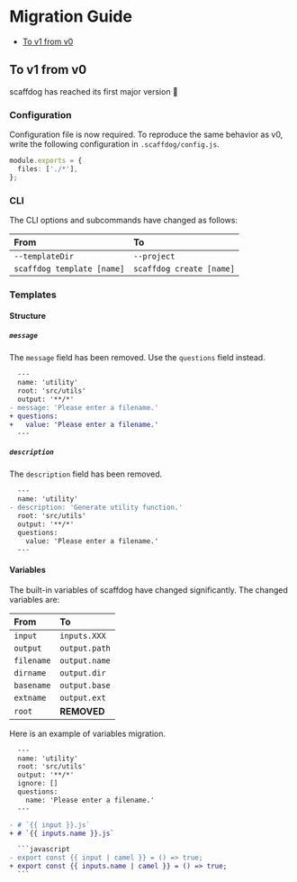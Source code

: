 # Migration Guide

- [To v1 from v0](#to-v1-from-v0)

## To v1 from v0

scaffdog has reached its first major version :tada:

### Configuration

Configuration file is now required. To reproduce the same behavior as v0, write the following configuration in `.scaffdog/config.js`.

```typescript
module.exports = {
  files: ['./*'],
};
```

### CLI

The CLI options and subcommands have changed as follows:

| From                       | To                       |
| :------------------------- | :----------------------- |
| `--templateDir`            | `--project`              |
| `scaffdog template [name]` | `scaffdog create [name]` |

### Templates

#### Structure

##### `message`

The `message` field has been removed. Use the `questions` field instead.

```diff
  ---
  name: 'utility'
  root: 'src/utils'
  output: '**/*'
- message: 'Please enter a filename.'
+ questions:
+   value: 'Please enter a filename.'
  ---
```

##### `description`

The `description` field has been removed.

```diff
  ---
  name: 'utility'
- description: 'Generate utility function.'
  root: 'src/utils'
  output: '**/*'
  questions:
    value: 'Please enter a filename.'
  ---
```

#### Variables

The built-in variables of scaffdog have changed significantly. The changed variables are:

| From       | To            |
| :--------- | :------------ |
| `input`    | `inputs.XXX`  |
| `output`   | `output.path` |
| `filename` | `output.name` |
| `dirname`  | `output.dir`  |
| `basename` | `output.base` |
| `extname`  | `output.ext`  |
| `root`     | **REMOVED**   |

Here is an example of variables migration.

````diff
  ---
  name: 'utility'
  root: 'src/utils'
  output: '**/*'
  ignore: []
  questions:
    name: 'Please enter a filename.'
  ---

- # `{{ input }}.js`
+ # `{{ inputs.name }}.js`

  ```javascript
- export const {{ input | camel }} = () => true;
+ export const {{ inputs.name | camel }} = () => true;
  ```
````
